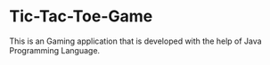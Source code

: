 # Tic-Tac-Toe-Game
This is an Gaming application that is developed with the help of Java Programming Language.
